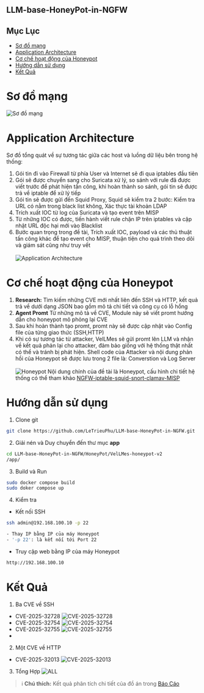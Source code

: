 ## LLM-base-HoneyPot-in-NGFW
## Mục Lục
- [Sơ đồ mạng](#Sơ-đồ-mạng)
- [Application Architecture](#Application-Architecture)
- [Cơ chế hoạt động của Honeypot](#Cơ-chế-hoạt-động-của-Honeypot)
- [Hướng dẫn sử dụng](#Hướng-dẫn-sử-dụng)
- [Kết Quả](#Kết-Quả)
# Sơ đồ mạng
![Sơ đồ mạng](https://github.com/LeTrieuPhu/LLM-base-HoneyPot-in-NGFW/blob/main/Report/Network.png)
# Application Architecture
Sơ đồ tổng quát về sự tương tác giữa các host và luồng dữ liệu bên trong hệ thống:
1. Gói tin đi vào Firewall từ phía User và Internet sẽ đi qua iptables đầu tiên
2. Gói sẽ được chuyển sang cho Suricata xử lý, so sánh với rule đã được viết trước để phát hiện tấn công, khi hoàn thành so sánh, gói tin sẽ được trả về iptable để xử lý tiếp
3. Gói tin sẽ được gửi đến Squid Proxy, Squid sẽ kiểm tra 2 bước: Kiểm tra URL có nằm trong black list không, Xác thực tài khoản LDAP
4. Trích xuất IOC từ log của Suricata và tạo event trên MISP
5. Từ những IOC có được, tiến hành viết rule chặn IP trên iptables và cập nhật URL độc hại mới vào Blacklist
6. Bước quan trọng trong đề tài, Trích xuất IOC, payload và các thủ thuật tấn công khác để tạo event cho MISP, thuận tiện cho quá trình theo dõi và giám sát cũng như truy vết
<br></br>
![Application Architecture](https://github.com/LeTrieuPhu/LLM-base-HoneyPot-in-NGFW/blob/main/Report/app_data.png)
# Cơ chế hoạt động của Honeypot
1. **Research:** Tìm kiếm những CVE mới nhất liên đến SSH và HTTP, kết quả trả về dưới dạng JSON bao gồm mô tả chi tiết và công cụ có lỗ hổng
2. **Agent Promt** Từ những mô tả về CVE, Module này sẽ viết promt hướng dẫn cho honeypot mô phỏng lại CVE
3. Sau khi hoàn thành tạo promt, promt này sẽ được cập nhật vào Config file của từng giao thức (SSH,HTTP)
4. Khi có sự tương tác từ attacker, VelLMes sẽ gửi promt lên LLM và nhận về kết quả phản lại cho attacker, đảm bảo giống với hệ thống thật nhất có thể và tránh bị phát hiện. Shell code của Attacker và nội dung phản hồi của Honeypot sẽ được lưu trong 2 file là: Converstion và Log Server
<br></br>
![Honeypot](https://github.com/LeTrieuPhu/LLM-base-HoneyPot-in-NGFW/blob/main/Report/Honeypot.png)
Nội dung chính của đề tài là Honeypot, cấu hình chi tiết hệ thống có thể tham khảo [NGFW-iptable-squid-snort-clamav-MISP](https://github.com/LeTrieuPhu/NGFW-iptable-squid-snort-clamav-MISP)
# Hướng dẫn sử dụng
1. Clone git
```bash
git clone https://github.com/LeTrieuPhu/LLM-base-HoneyPot-in-NGFW.git
```
2. Giải nén và Duy chuyển đến thư mục **app**
```bash
cd LLM-base-HoneyPot-in-NGFW/HoneyPot/VelLMes-honeypot-v2
/app/
```
3. Build và Run
```bash
sudo docker compose build
sudo doker compose up
```
4. Kiểm tra
- Kết nối SSH
```bash
ssh admin@192.168.100.10 -p 22

- Thay IP bằng IP của máy Honeypot
- '-p 22': là kết nối tới Port 22
```
- Truy cập web bằng IP của máy Honeypot
```bash
http://192.168.100.10
```
# Kết Quả
1. Ba CVE về SSH
- CVE-2025-32728
![CVE-2025-32728](https://github.com/LeTrieuPhu/LLM-base-HoneyPot-in-NGFW/blob/main/Report/CVE-2025-32728.jpg)
- CVE-2025-32754
![CVE-2025-32754](https://github.com/LeTrieuPhu/LLM-base-HoneyPot-in-NGFW/blob/main/Report/CVE-2025-32754.jpg)
- CVE-2025-32755
![CVE-2025-32755](https://github.com/LeTrieuPhu/LLM-base-HoneyPot-in-NGFW/blob/main/Report/CVE-2025-32755.jpg)
- 
2. Một CVE về HTTP
- CVE-2025-32013
![CVE-2025-32013](https://github.com/LeTrieuPhu/LLM-base-HoneyPot-in-NGFW/blob/main/Report/CVE-2025-32013.jpg)
3. Tổng Hợp
![ALL](https://github.com/LeTrieuPhu/LLM-base-HoneyPot-in-NGFW/blob/main/Report/ALL_CVE.jpg)
> ℹ️ **Chú thích:** Kết quả phân tích chi tiết của đồ án trong [Báo Cáo](https://github.com/LeTrieuPhu/LLM-base-HoneyPot-in-NGFW/blob/main/LeTrieuPhu_TranThienManh_DACN.pdf)
